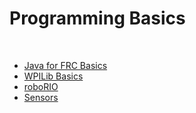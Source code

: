 # Programming Basics

<br>

- [Java for FRC Basics]()
- [WPILib Basics]()
- [roboRIO]()
- [Sensors]()
